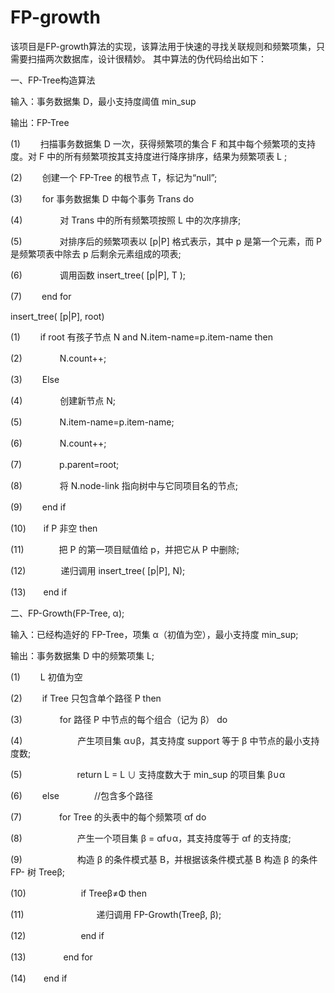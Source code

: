 # FP-growth
该项目是FP-growth算法的实现，该算法用于快速的寻找关联规则和频繁项集，只需要扫描两次数据库，设计很精妙。
其中算法的伪代码给出如下：

一、FP-Tree构造算法 


输入：事务数据集 D，最小支持度阈值 min_sup 

输出：FP-Tree 

(1) 　　扫描事务数据集 D 一次，获得频繁项的集合 F 和其中每个频繁项的支持度。对 F 中的所有频繁项按其支持度进行降序排序，结果为频繁项表 L ; 

(2) 　　创建一个 FP-Tree 的根节点 T，标记为“null”; 

(3) 　　for 事务数据集 D 中每个事务 Trans do 

(4) 　　　　对 Trans 中的所有频繁项按照 L 中的次序排序; 

(5) 　　　　对排序后的频繁项表以 [p|P] 格式表示，其中 p 是第一个元素，而 P 是频繁项表中除去 p 后剩余元素组成的项表; 

(6) 　　　　调用函数 insert_tree( [p|P], T ); 

(7) 　　end for 


insert_tree( [p|P], root) 

(1) 　　if root 有孩子节点 N and N.item-name=p.item-name then 

(2) 　　　　N.count++; 

(3) 　　Else 

(4) 　　　　创建新节点 N; 

(5) 　　　　N.item-name=p.item-name; 

(6) 　　　　N.count++; 

(7) 　　　　p.parent=root; 

(8) 　　　　将 N.node-link 指向树中与它同项目名的节点; 

(9) 　　end if 

(10)　　if P 非空 then 

(11)　　　　把 P 的第一项目赋值给 p，并把它从 P 中删除; 

(12)　　　　递归调用 insert_tree( [p|P], N); 

(13)　　end if



二、FP-Growth(FP-Tree, α); 

输入：已经构造好的 FP-Tree，项集 α（初值为空），最小支持度 min_sup; 

输出：事务数据集 D 中的频繁项集 L; 

(1) 　　L 初值为空 

(2) 　　if Tree 只包含单个路径 P then 

(3) 　　　　for 路径 P 中节点的每个组合（记为 β） do 

(4) 　　　　　　产生项目集 α∪β，其支持度 support 等于 β 中节点的最小支持度数; 

(5) 　　　　　　return L = L ∪ 支持度数大于 min_sup 的项目集 β∪α 

(6)　　 else　　　　//包含多个路径 

(7) 　　　　for Tree 的头表中的每个频繁项 αf do 

(8) 　　　　　　产生一个项目集 β = αf∪α，其支持度等于 αf 的支持度; 

(9) 　　　　　　构造 β 的条件模式基 B，并根据该条件模式基 B 构造 β 的条件 FP- 树 Treeβ; 

(10) 　　　　　　if Treeβ≠Φ then 

(11) 　　　　　　　　递归调用 FP-Growth(Treeβ, β); 

(12) 　　　　　　end if 

(13) 　　　　end for 

(14)　　end if
